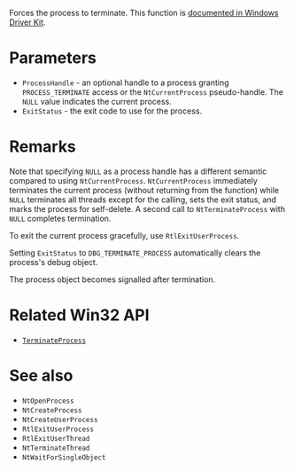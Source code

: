 Forces the process to terminate. This function is [documented in Windows Driver Kit](https://learn.microsoft.com/en-us/windows-hardware/drivers/ddi/ntddk/nf-ntddk-zwterminateprocess).

# Parameters
 - `ProcessHandle` - an optional handle to a process granting `PROCESS_TERMINATE` access or the `NtCurrentProcess` pseudo-handle. The `NULL` value indicates the current process.
 - `ExitStatus` - the exit code to use for the process.

# Remarks
Note that specifying `NULL` as a process handle has a different semantic compared to using `NtCurrentProcess`. `NtCurrentProcess` immediately terminates the current process (without returning from the function) while `NULL` terminates all threads except for the calling, sets the exit status, and marks the process for self-delete. A second call to `NtTerminateProcess` with `NULL` completes termination.

To exit the current process gracefully, use `RtlExitUserProcess`.

Setting `ExitStatus` to `DBG_TERMINATE_PROCESS` automatically clears the process's debug object.

The process object becomes signalled after termination.

# Related Win32 API
 - [`TerminateProcess`](https://learn.microsoft.com/en-us/windows/win32/api/processthreadsapi/nf-processthreadsapi-terminateprocess)
 
# See also
 - `NtOpenProcess`
 - `NtCreateProcess`
 - `NtCreateUserProcess`
 - `RtlExitUserProcess`
 - `RtlExitUserThread`
 - `NtTerminateThread`
 - `NtWaitForSingleObject`
